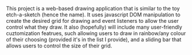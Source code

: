 This project is a web-based drawing application that is similar to the toy etch-a-sketch (hence the name). It uses javascript DOM manipulation to create the desired grid for drawing and event listeners to allow the user control what they draw. It also (hopefully) will include many user-friendly cuztomization featrues, such allowing users to draw in rainbow/any colour of their choosing (provided it's in the list I provide), and a sliding bar that allows users to control the size of their grid. 